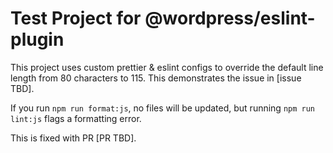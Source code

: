 # Test Project for @wordpress/eslint-plugin

This project uses custom prettier & eslint configs to override the default line length from 80 characters to 115. This demonstrates the issue in [issue TBD].

If you run `npm run format:js`, no files will be updated, but running `npm run lint:js` flags a formatting error.

This is fixed with PR [PR TBD].
